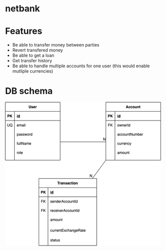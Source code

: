 # netbank

# Features

- Be able to transfer money between parties
- Revert transfered money
- Be able to get a loan
- Get transfer history
- Be able to handle multiple accounts for one user (this would enable mutliple currencies)

# DB schema

![db_schema](docs/db_schema.png)
